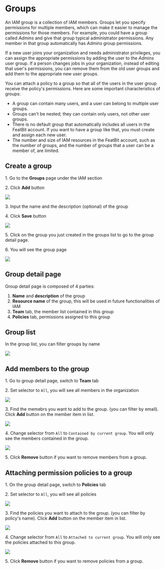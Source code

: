 # Groups

An IAM group is a collection of IAM members. Groups let you specify permissions for multiple members, which can make it easier to manage the permissions for those members. For example, you could have a group called _Admins_ and give that group typical administrator permissions. Any member in that group automatically has _Admins_ group permissions.

If a new user joins your organization and needs administrator privileges, you can assign the appropriate permissions by adding the user to the _Admins_ user group. If a person changes jobs in your organization, instead of editing that user's permissions, you can remove them from the old user groups and add them to the appropriate new user groups.

You can attach a policy to a group so that all of the users in the user group receive the policy's permissions. Here are some important characteristics of groups:

* A group can contain many users, and a user can belong to multiple user groups.
* Groups can't be nested; they can contain only users, not other user groups.
* There is no default group that automatically includes all users in the FeatBit account. If you want to have a group like that, you must create and assign each new user.
* The number and size of IAM resources in the FeatBit account, such as the number of groups, and the number of groups that a user can be a member of, are limited.

## Create a group

1\. Go to the **Groups** page under the IAM section

2\. Click **Add** button

![](../iam/assets/groups/001.webp)

3\. Input the name and the description (optional) of the group

4\. Click **Save** button

![](../iam/assets/groups/002.webp)

5\. Click on the group you just created in the groups list to go to the group detail page.

6\. You will see the group page

![](../iam/assets/groups/003.webp)

## Group detail page

Group detail page is composed of 4 parties:

1. **Name** and **description** of the group
2. **Resource name** of the group, this will be used in future functionalities of IAM
3. **Team** tab, the member list contained in this group
4. **Policies** tab, permissions assigned to this group

## Group list

In the group list, you can filter groups by name

![](../iam/assets/groups/004.webp)

## Add members to the group

1\. Go to group detail page, switch to **Team** tab

2\. Set selector to `All`, you will see all members in the organization

![](../iam/assets/groups/005.webp)

3\. Find the memebrs you want to add to the group. (you can filter by email). Click **Add** button on the member item in list.

![](../iam/assets/groups/006.webp)

4\. Change selector from `All` to `Contained by current group`. You will only see the members contained in the group.

![](../iam/assets/groups/007.webp)

5\. Click **Remove** button if you want to remove members from a group.

## Attaching permission policies to a group

1\. On the group detail page, switch to **Policies** tab

2\. Set selector to `All`, you will see all policies

![](../iam/assets/groups/008.webp)

3\. Find the policies you want to attach to the group. (you can filter by policy's name). Click **Add** button on the member item in list.

![](../iam/assets/groups/009.webp)

4\. Change selector from `All` to `Attached to current group`. You will only see the policies attached to this group.

![](../iam/assets/groups/010.webp)

5\. Click **Remove** button if you want to remove policies from a group.

